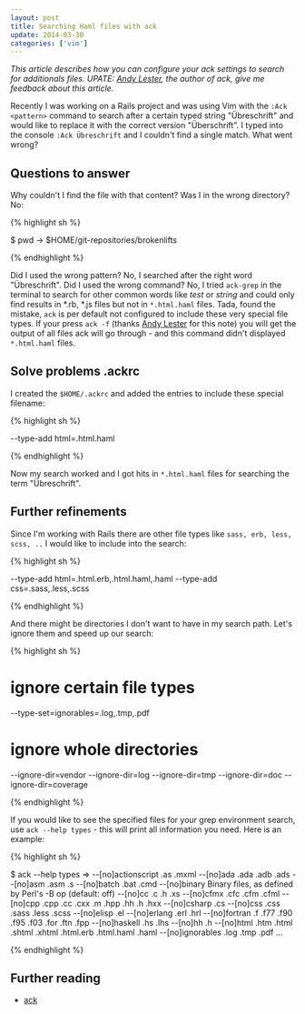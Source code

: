 ```yaml
---
layout: post
title: Searching Haml files with ack
update: 2014-03-30
categories: ['vim']
---
```


*This article describes how you can configure your ack settings to search for additionals files.
UPATE: [Andy Lester](http://petdance.com/), the author of ack, give me feedback about this article.*


Recently I was working on a Rails project and was using Vim with the `:Ack <pattern>` command to search after a certain
typed string "Übreschrift" and would like to replace it with the correct version "Überschrift". I typed into the console
`:Ack Übreschrift` and I couldn't find a single match. What went wrong?


## Questions to answer

Why couldn't I find the file with that content? Was I in the wrong directory? No:


{% highlight sh %}

$ pwd
-> $HOME/git-repositories/brokenlifts

{% endhighlight %}


Did I used the wrong pattern? No, I searched after the right word "Übreschrift". Did I used the wrong command?  No, I
tried `ack-grep` in the terminal to search for other common words like *test* or *string* and could only find results in
*.rb, *.js files but not in `*.html.haml` files. Tada, found the mistake, `ack` is per default not configured to include
these very special file types. If your press `ack -f` (thanks [Andy Lester](http://petdance.com/) for this note) you
will get the output of all files ack will go through - and this command didn't displayed `*.html.haml` files.


## Solve problems .ackrc

I created the `$HOME/.ackrc` and added the entries to include these special filename:


{% highlight sh %}

--type-add
html=.html.haml

{% endhighlight %}


Now my search worked and I got hits in `*.html.haml` files for searching the term "Übreschrift".


## Further refinements

Since I'm working with Rails there are other file types like `sass, erb, less, scss, ..` I would like to include into the search:


{% highlight sh %}

--type-add
html=.html.erb,.html.haml,.haml
--type-add
css=.sass,.less,.scss

{% endhighlight %}


And there might be directories I don't want to have in my search path. Let's ignore them and speed up our search:


{% highlight sh %}

# ignore certain file types
--type-set=ignorables=.log,.tmp,.pdf

# ignore whole directories
--ignore-dir=vendor
--ignore-dir=log
--ignore-dir=tmp
--ignore-dir=doc
--ignore-dir=coverage

{% endhighlight %}


If you would like to see the specified files for your grep environment search, use `ack --help types` - this will
print all information you need. Here is an example:


{% highlight sh %}

$ ack --help types
=>
  --[no]actionscript .as .mxml
  --[no]ada          .ada .adb .ads
  --[no]asm          .asm .s
  --[no]batch        .bat .cmd
  --[no]binary       Binary files, as defined by Perl's -B op (default: off)
  --[no]cc           .c .h .xs
  --[no]cfmx         .cfc .cfm .cfml
  --[no]cpp          .cpp .cc .cxx .m .hpp .hh .h .hxx
  --[no]csharp       .cs
  --[no]css          .css .sass .less .scss
  --[no]elisp        .el
  --[no]erlang       .erl .hrl
  --[no]fortran      .f .f77 .f90 .f95 .f03 .for .ftn .fpp
  --[no]haskell      .hs .lhs
  --[no]hh           .h
  --[no]html         .htm .html .shtml .xhtml .html.erb .html.haml .haml
  --[no]ignorables   .log .tmp .pdf
...

{% endhighlight %}


## Further reading

- [ack](http://betterthangrep.com/)

